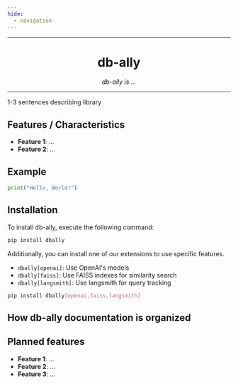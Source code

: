 ```yaml
---
hide:
  - navigation
---
```


---

<h1 align="center">db-ally</h1>

<p align="center">
    <em>db-ally is ...</em>
</p>

---

1-3 sentences describing library


## Features / Characteristics
* **Feature 1**: ...
* **Feature 2**: ...

## Example

```python
print("Hello, World!")
```

## Installation

To install db-ally, execute the following command:

```bash
pip install dbally
```

Additionally, you can install one of our extensions to use specific features.

* `dbally[openai]`: Use OpenAI's models
* `dbally[faiss]`: Use FAISS indexes for similarity search
* `dbally[langsmith]`: Use langsmith for query tracking

```bash
pip install dbally[openai,faiss,langsmith]
```

## How db-ally documentation is organized


## Planned features

* **Feature 1**: ...
* **Feature 2**: ...
* **Feature 3**: ...



